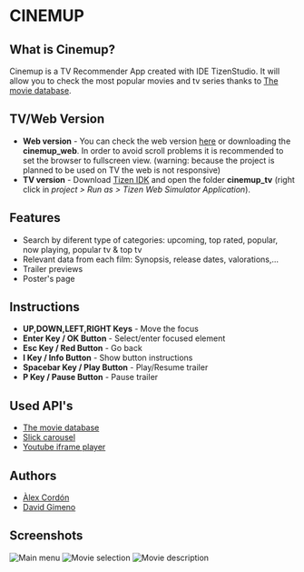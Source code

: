# CINEMUP #

## What is Cinemup? ##
Cinemup is a TV Recommender App created with IDE TizenStudio.
It will allow you to check the most popular movies and tv series thanks to [The movie database](https://www.themoviedb.org/).

## TV/Web Version ##
* **Web version** - You can check the web version [here](https://daliife.github.io/Cinemup/cinemup_web/) or downloading the **cinemup_web**. In order to avoid scroll problems it is recommended to set the browser to fullscreen view. (warning: because the project is planned to be used on TV the web is not responsive)
* **TV version** - Download [Tizen IDK](https://developer.tizen.org/development/tools/download) and open the folder **cinemup_tv** (right click in *project > Run as > Tizen Web Simulator Application*).

## Features ##
* Search by diferent type of categories: upcoming, top rated, popular, now playing, popular tv & top tv
* Relevant data from each film: Synopsis, release dates, valorations,...
* Trailer previews
* Poster's page

## Instructions ##
* **UP,DOWN,LEFT,RIGHT Keys** - Move the focus
* **Enter Key / OK Button** - Select/enter focused element
* **Esc Key / Red Button** - Go back
* **I Key / Info Button** - Show button instructions
* **Spacebar Key / Play Button** - Play/Resume trailer
* **P Key / Pause Button** - Pause trailer

## Used API's ##
* [The movie database](https://www.themoviedb.org/)
* [Slick carousel](http://kenwheeler.github.io/slick/)
* [Youtube iframe player](https://developers.google.com/youtube/iframe_api_reference)

## Authors
* [Àlex Cordón](mailto:alexcordonvila@gmail.com)
* [David Gimeno](http://www.davidgimeno.cat)

## Screenshots ##
![Main menu](http://i.imgur.com/yUpwhvM.png)
![Movie selection](http://i.imgur.com/hPgg8kP.png)
![Movie description](http://i.imgur.com/TyCLxGe.png)

